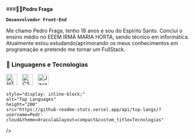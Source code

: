 ###**🧑‍💻Pedro Fraga**

**`Desenvolvedor Front-End`**

Me chamo Pedro Fraga, tenho 18 anos e sou do Espirito Santo. Concluí o ensino médio no EEEM IRMÃ MARIA HORTA, sendo técnico em informática. Atualmente estou estudando/aprimorando os meus conhecimentos em programação e pretendo me tornar um FullStack. 

### 🤖 Linguagens e Tecnologias

<img 
    align="left" 
    alt="HTML"
    title="HTML" 
    width="30px" 
    style="padding-right: 10px;" 
    src="https://cdn.jsdelivr.net/gh/devicons/devicon@latest/icons/html5/html5-original.svg" 
/>

<img 
    align="left" 
    alt="CSS" 
    title="CSS"
    width="30px" 
    style="padding-right: 10px;" 
    src="https://cdn.jsdelivr.net/gh/devicons/devicon@latest/icons/css3/css3-original.svg" 
/>

<img 
    align="left" 
    alt="JavaScript" 
    title="JavaScript"
    width="30px" 
    style="padding-right: 10px;" 
    src="https://cdn.jsdelivr.net/gh/devicons/devicon@latest/icons/javascript/javascript-original.svg" 
/>

<br/>
<br/>


    style="display: inline-block;"
    alt="Top Languages" 
    height="200" 
    src="https://github-readme-stats.vercel.app/api/top-langs/?username=Pedr-cloud&theme=dracula&layout=compact&custom_title=Tecnologias" 
  />
</div>


